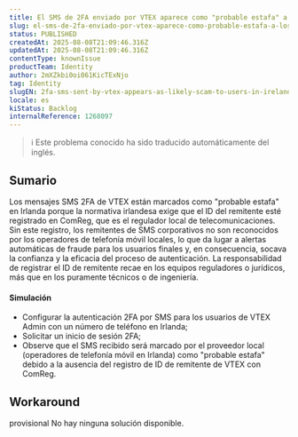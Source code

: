 ```yaml
---
title: El SMS de 2FA enviado por VTEX aparece como "probable estafa" a los usuarios de Irlanda
slug: el-sms-de-2fa-enviado-por-vtex-aparece-como-probable-estafa-a-los-usuarios-de-irlanda
status: PUBLISHED
createdAt: 2025-08-08T21:09:46.316Z
updatedAt: 2025-08-08T21:09:46.316Z
contentType: knownIssue
productTeam: Identity
author: 2mXZkbi0oi061KicTExNjo
tag: Identity
slugEN: 2fa-sms-sent-by-vtex-appears-as-likely-scam-to-users-in-ireland
locale: es
kiStatus: Backlog
internalReference: 1268097
---
```


>ℹ️ Este problema conocido ha sido traducido automáticamente del inglés.

## Sumario


Los mensajes SMS 2FA de VTEX están marcados como "probable estafa" en Irlanda porque la normativa irlandesa exige que el ID del remitente esté registrado en ComReg, que es el regulador local de telecomunicaciones. Sin este registro, los remitentes de SMS corporativos no son reconocidos por los operadores de telefonía móvil locales, lo que da lugar a alertas automáticas de fraude para los usuarios finales y, en consecuencia, socava la confianza y la eficacia del proceso de autenticación. La responsabilidad de registrar el ID de remitente recae en los equipos reguladores o jurídicos, más que en los puramente técnicos o de ingeniería.


#### Simulación



- Configurar la autenticación 2FA por SMS para los usuarios de VTEX Admin con un número de teléfono en Irlanda;
- Solicitar un inicio de sesión 2FA;
- Observe que el SMS recibido será marcado por el proveedor local (operadores de telefonía móvil en Irlanda) como "probable estafa" debido a la ausencia del registro de ID de remitente de VTEX con ComReg.

## Workaround

 provisional
No hay ninguna solución disponible.



